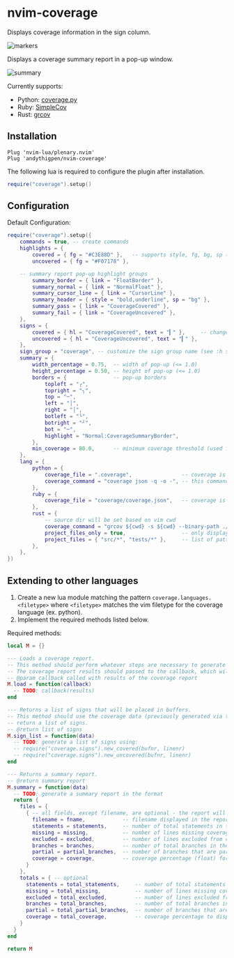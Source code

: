 # nvim-coverage

Displays coverage information in the sign column.

![markers](https://user-images.githubusercontent.com/542263/159128715-32e6eddf-5f9f-4853-9e2b-abd66bbf01d4.png)

Displays a coverage summary report in a pop-up window.

![summary](https://user-images.githubusercontent.com/542263/159128732-8189b89d-4f71-4a34-8c6a-176e40fcd48d.png)

Currently supports:

- Python: [coverage.py](https://coverage.readthedocs.io/en/6.3.2/index.html)
- Ruby: [SimpleCov](https://github.com/simplecov-ruby/simplecov)
- Rust: [grcov](https://github.com/mozilla/grcov#usage)

## Installation

```vim
Plug 'nvim-lua/plenary.nvim'
Plug 'andythigpen/nvim-coverage'
```

The following lua is required to configure the plugin after installation.
```lua
require("coverage").setup()
```

## Configuration

Default Configuration:

```lua
require("coverage").setup({
	commands = true, -- create commands
	highlights = {
		covered = { fg = "#C3E88D" },   -- supports style, fg, bg, sp (see :h highlight-gui)
		uncovered = { fg = "#F07178" },

    -- summary report pop-up highlight groups
		summary_border = { link = "FloatBorder" },
		summary_normal = { link = "NormalFloat" },
		summary_cursor_line = { link = "CursorLine" },
		summary_header = { style = "bold,underline", sp = "bg" },
		summary_pass = { link = "CoverageCovered" },
		summary_fail = { link = "CoverageUncovered" },
	},
	signs = {
		covered = { hl = "CoverageCovered", text = "▎" },     -- change highlight group or text marker
		uncovered = { hl = "CoverageUncovered", text = "▎" },
	},
	sign_group = "coverage", -- customize the sign group name (see :h sign-group)
	summary = {
		width_percentage = 0.75,  -- width of pop-up (<= 1.0)
		height_percentage = 0.50, -- height of pop-up (<= 1.0) 
		borders = {               -- pop-up borders 
			topleft = "╭",
			topright = "╮",
			top = "─",
			left = "│",
			right = "│",
			botleft = "╰",
			botright = "╯",
			bot = "─",
			highlight = "Normal:CoverageSummaryBorder",
		},
		min_coverage = 80.0,      -- minimum coverage threshold (used for highlighting)
	},
	lang = {
		python = {
			coverage_file = ".coverage",                -- coverage is read from this file
			coverage_command = "coverage json -q -o -", -- this command converts it to JSON
		},
		ruby = {
			coverage_file = "coverage/coverage.json",   -- coverage is read from this file
		},
		rust = {
			-- source dir will be set based on vim cwd
			coverage_command = "grcov ${cwd} -s ${cwd} --binary-path ./target/debug/ -t coveralls --branch --ignore-not-existing --token NO_TOKEN",
			project_files_only = true,                  -- only display project files if true
			project_files = { "src/*", "tests/*" },     -- list of patterns used to filter the report when project_files_only is true
		},
	},
})
```

## Extending to other languages

1. Create a new lua module matching the pattern `coverage.languages.<filetype>` where `<filetype>` matches the vim filetype for the coverage language (ex. python).
2. Implement the required methods listed below.

Required methods:
```lua
local M = {}

--- Loads a coverage report.
-- This method should perform whatever steps are necessary to generate a coverage report.
-- The coverage report results should passed to the callback, which will be cached by the plugin.
-- @param callback called with results of the coverage report
M.load = function(callback)
  -- TODO: callback(results)
end

--- Returns a list of signs that will be placed in buffers.
-- This method should use the coverage data (previously generated via the load method) to 
-- return a list of signs.
-- @return list of signs
M.sign_list = function(data)
  -- TODO: generate a list of signs using:
  -- require("coverage.signs").new_covered(bufnr, linenr)
  -- require("coverage.signs").new_uncovered(bufnr, linenr)
end

--- Returns a summary report.
-- @return summary report
M.summary = function(data)
  -- TODO: generate a summary report in the format
  return {
    files = {
      { -- all fields, except filename, are optional - the report will be blank if the field is nil
        filename = fname,            -- filename displayed in the report
        statements = statements,     -- number of total statements in the file
        missing = missing,           -- number of lines missing coverage (uncovered) in the file
        excluded = excluded,         -- number of lines excluded from coverage reporting in the file
        branches = branches,         -- number of total branches in the file
        partial = partial_branches,  -- number of branches that are partially covered in the file
        coverage = coverage,         -- coverage percentage (float) for this file
      }
    },
    totals = { -- optional
      statements = total_statements,     -- number of total statements in the report
      missing = total_missing,           -- number of lines missing coverage (uncovered) in the report
      excluded = total_excluded,         -- number of lines excluded from coverage reporting in the report
      branches = total_branches,         -- number of total branches in the report
      partial = total_partial_branches,  -- number of branches that are partially covered in the report
      coverage = total_coverage,         -- coverage percentage to display in the report
    }
  }
end

return M
```
